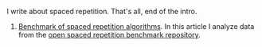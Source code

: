 I write about spaced repetition. That's all, end of the intro.

1. [Benchmark of spaced repetition algorithms](https://github.com/Expertium/Expertium/blob/main/Benchmark.md). In this article I analyze data from the [open spaced repetition benchmark repository](https://github.com/open-spaced-repetition/srs-benchmark?tab=readme-ov-file#result). 
